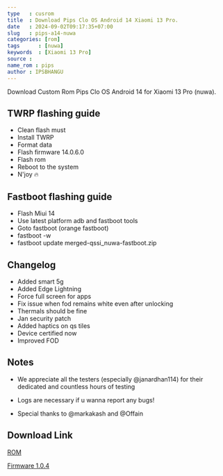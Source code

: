 ```yaml
---
type   : cusrom
title  : Download Pips Clo OS Android 14 Xiaomi 13 Pro.
date   : 2024-09-02T09:17:35+07:00
slug   : pips-a14-nuwa
categories: [rom]
tags      : [nuwa]
keywords  : [Xiaomi 13 Pro]
source : 
name_rom : pips
author : IPSBHANGU
---
```


Download Custom Rom Pips Clo OS Android 14 for Xiaomi 13 Pro (nuwa).


## TWRP flashing guide
- Clean flash must
- Install TWRP
- Format data
- Flash firmware 14.0.6.0
- Flash rom
- Reboot to the system
- N'joy 🔥

## Fastboot flashing guide
- Flash Miui 14
- Use latest platform adb and fastboot tools
- Goto fastboot (orange fastboot)
- fastboot -w
- fastboot update merged-qssi_nuwa-fastboot.zip

## Changelog
- Added smart 5g
- Added Edge Lightning
- Force full screen for apps
- Fix issue when fod remains white even after unlocking 
- Thermals should be fine
- Jan security patch
- Added haptics on qs tiles
- Device certified now
- Improved FOD

## Notes
- We appreciate all the testers (especially @janardhan114) for their dedicated and countless hours of testing
- Logs are necessary if u wanna report any bugs!

- Special thanks to @markakash and @Offain 


## Download Link
[ROM](http://project-oneos.org/a14/merged-qssi_nuwa-ota.zip)

[Firmware 1.0.4](https://bn.d.miui.com/OS1.0.4.0.UMBMIXM/nuwa_global_images_OS1.0.4.0.UMBMIXM_20240119.0000.00_14.0_global_47a4aa5986.tgz)


